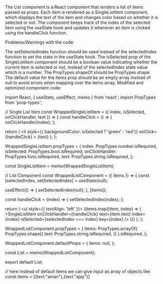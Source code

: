 The List component is a React component that renders a list of items passed as props. Each item is rendered as a SingleListItem component, which displays the text of the item and changes color based on whether it is selected or not. The component keeps track of the index of the selected item using the useState hook and updates it whenever an item is clicked using the handleClick function.

Problems/Warnings with the code:

The setSelectedIndex function should be used instead of the selectedIndex function to set the state in the useState hook.
The isSelected prop of the SingleListItem component should be a boolean value indicating whether the current item is selected or not, instead of the selectedIndex state value which is a number.
The PropTypes.shapeOf should be PropTypes.shape.
The default value for the items prop should be an empty array instead of null to avoid errors when mapping over the items array.
Modified and optimized component code:


import React, { useState, useEffect, memo } from 'react';
import PropTypes from 'prop-types';

// Single List Item
const WrappedSingleListItem = ({ index, isSelected, onClickHandler, text }) => {
  const handleClick = () => {
    onClickHandler(index);
  };

  return (
    <li
      style={{ backgroundColor: isSelected ? 'green' : 'red'}}
      onClick={handleClick}
    >
      {text}
    </li>
  );
};

WrappedSingleListItem.propTypes = {
  index: PropTypes.number.isRequired,
  isSelected: PropTypes.bool.isRequired,
  onClickHandler: PropTypes.func.isRequired,
  text: PropTypes.string.isRequired,
};

const SingleListItem = memo(WrappedSingleListItem);

// List Component
const WrappedListComponent = ({ items }) => {
  const [selectedIndex, setSelectedIndex] = useState(null);

  useEffect(() => {
    setSelectedIndex(null);
  }, [items]);

  const handleClick = (index) => {
    setSelectedIndex(index);
  };

  return (
    <ul style={{ textAlign: 'left' }}>
      {items.map((item, index) => (
        <SingleListItem
          onClickHandler={handleClick}
          text={item.text}
          index={index}
          isSelected={selectedIndex === index}
          key={index}
        />
      ))}
    </ul>
  );
};

WrappedListComponent.propTypes = {
  items: PropTypes.arrayOf(
    PropTypes.shape({
      text: PropTypes.string.isRequired,
    })
  ).isRequired,
};

WrappedListComponent.defaultProps = {
    items: null,
  };
  
  const List = memo(WrappedListComponent);
  
  export default List;
  
  // here instead of default items we can give input as array of objects like const items = [{text:"aman"},{text:"ajay"}]
